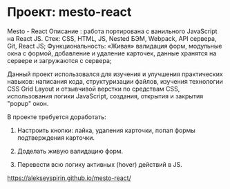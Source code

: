 # Проект: mesto-react

Mesto - React
Описание : работа портирована с ванильного JavaScript на React JS.
Стек: CSS, HTML, JS, Nested БЭМ, Webpack, API сервера, Git, React JS;
Функциональность: «Живая» валидация форм, модульные окна с формой, добавление и удаление карточек, данные хранятся на
сервере и загружаются с сервера;

Данный проект использовался для изучения и улучшения практических навыков: написания кода, структуризации файлов,
изучения технологии CSS Grid Layout и отзывчивой верстки по средствам CSS, использования логики JavaScript, создания,
открытия и закрытия "popup" окон.

В проекте требуется доработать:

1. Настроить кнопки: лайка, удаления карточки, попап формы подтверждения карточки.
2. Доделать живую валидацию форм.

3. Перевести всю логику активных (hover) действий в JS.

https://alekseyspirin.github.io/mesto-react/
